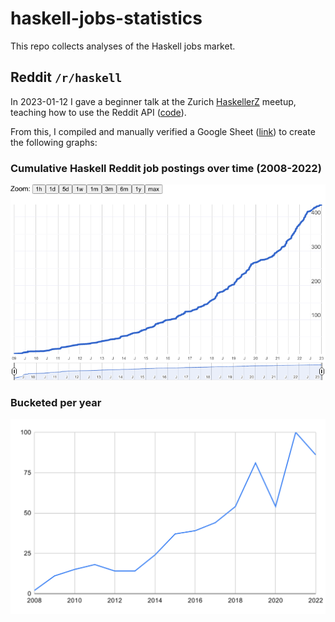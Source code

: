 # haskell-jobs-statistics

This repo collects analyses of the Haskell jobs market.

## Reddit `/r/haskell`

In 2023-01-12 I gave a beginner talk at the Zurich [HaskellerZ](https://zfoh.ch/) meetup, teaching how to use the Reddit API ([code](https://github.com/nh2/haskell-reddit-jobs-counter)).

From this, I compiled and manually verified a Google Sheet ([link](https://docs.google.com/spreadsheets/d/1X8MDuYRcrTiYjdzq24aOhloo9tTwL0gqGWWYggvcW3s/edit?usp=sharing)) to create the following graphs:

### Cumulative Haskell Reddit job postings over time (2008-2022)

![reddit haskell 2008 to 2022 cumulative](charts/reddit-haskell-2008-to-2022-cumulative.png)

### Bucketed per year

![reddit haskell 2008 to 2022 bucketed](charts/reddit-haskell-2008-to-2022-bucketed.svg)
